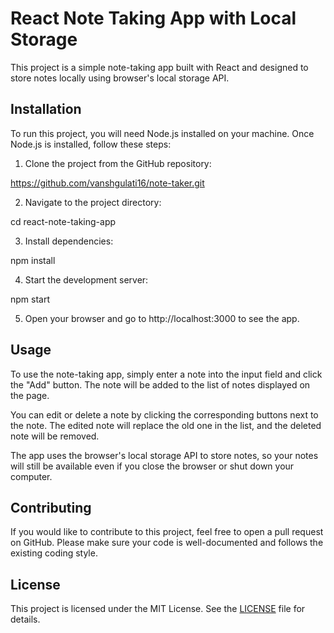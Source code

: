 # React Note Taking App with Local Storage

This project is a simple note-taking app built with React and designed to store notes locally using browser's local storage API.

## Installation

To run this project, you will need Node.js installed on your machine. Once Node.js is installed, follow these steps:

1. Clone the project from the GitHub repository:

https://github.com/vanshgulati16/note-taker.git

2. Navigate to the project directory:

cd react-note-taking-app


3. Install dependencies:

npm install


4. Start the development server:

npm start


5. Open your browser and go to http://localhost:3000 to see the app.

## Usage

To use the note-taking app, simply enter a note into the input field and click the "Add" button. The note will be added to the list of notes displayed on the page.

You can edit or delete a note by clicking the corresponding buttons next to the note. The edited note will replace the old one in the list, and the deleted note will be removed.

The app uses the browser's local storage API to store notes, so your notes will still be available even if you close the browser or shut down your computer. 

## Contributing

If you would like to contribute to this project, feel free to open a pull request on GitHub. Please make sure your code is well-documented and follows the existing coding style.

## License

This project is licensed under the MIT License. See the [LICENSE](LICENSE) file for details.



